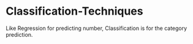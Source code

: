# Classification-Techniques
Like Regression for predicting number, Classification is for the category prediction.
